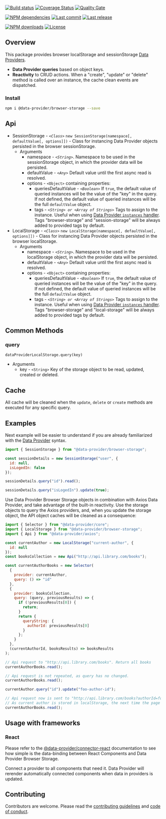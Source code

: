 [![Build status][travisci-image]][travisci-url] [![Coverage Status][coveralls-image]][coveralls-url] [![Quality Gate][quality-gate-image]][quality-gate-url]

[![NPM dependencies][npm-dependencies-image]][npm-dependencies-url] [![Last commit][last-commit-image]][last-commit-url] [![Last release][release-image]][release-url] 

[![NPM downloads][npm-downloads-image]][npm-downloads-url] [![License][license-image]][license-url]

## Overview

This package provides browser localStorage and sessionStorage [Data Providers][data-provider-url].

* __Data Provider queries__ based on object keys.
* __Reactivity__ to CRUD actions. When a "create", "update" or "delete" method is called over an instance, the cache clean events are dispatched.

### Install

```bash
npm i @data-provider/browser-storage --save
```

## Api

* SessionStorage - _`<Class>`_ `new SessionStorage(namespace[, defaultValue[, options]])` - Class for instancing Data Provider objects persisted in the browser sessionStorage.
	* Arguments
		* namespace - _`<String>`_. Namespace to be used in the sessionStorage object, in which the provider data will be persisted.
		* defaultValue - _`<Any>`_ Default value until the first async read is resolved.
		* options - `<Object>` containing properties:
			* queriesDefaultValue - _`<Boolean>`_ If `true`, the default value of queried instances will be the value of the "key" in the query. If not defined, the default value of queried instances will be the full `defaultValue` object.
			* tags - _`<String> or <Array of Strings>`_ Tags to assign to the instance. Useful when using [Data Provider `instances` handler][data-provider-instances-docs-url]. Tags "browser-storage" and "session-storage" will be always added to provided tags by default.
* LocalStorage - _`<Class>`_ `new LocalStorage(namespace[, defaultValue[, options]])` - Class for instancing Data Provider objects persisted in the browser localStorage.
	* Arguments
		* namespace - _`<String>`_. Namespace to be used in the localStorage object, in which the provider data will be persisted.
		* defaultValue - _`<Any>`_ Default value until the first async read is resolved.
		* options - `<Object>` containing properties:
			* queriesDefaultValue - _`<Boolean>`_ If `true`, the default value of queried instances will be the value of the "key" in the query. If not defined, the default value of queried instances will be the full `defaultValue` object.
			* tags - _`<String> or <Array of Strings>`_ Tags to assign to the instance. Useful when using [Data Provider `instances` handler][data-provider-instances-docs-url]. Tags "browser-storage" and "local-storage" will be always added to provided tags by default.

## Common Methods

### query

`dataProviderLocalStorage.query(key)`
* Arguments
  * key - `<String>` Key of the storage object to be read, updated, created or deleted.

## Cache

All cache will be cleaned when the `update`, `delete` or `create` methods are executed for any specific query.

## Examples

Next example will be easier to understand if you are already familiarized with the [Data Provider][data-provider-url] syntax.

```js
import { SessionStorage } from "@data-provider/browser-storage";

const sessionDetails = new SessionStorage("user", {
  id: null,
  isLogedIn: false
});

sessionDetails.query("id").read();

sessionDetails.query("isLogedIn").update(true);
```

Use Data Provider Browser Storage objects in combination with Axios Data Provider, and take advantage of the built-in reactivity. Use the storage objects to query the Axios providers, and, when you update the storage object, the API object caches will be cleaned as a consequence:


```js
import { Selector } from "@data-provider/core";
import { LocalStorage } from "@data-provider/browser-storage";
import { Api } from "@data-provider/axios";

const currentAuthor = new LocalStorage("current-author", {
  id: null
});
const booksCollection = new Api("http://api.library.com/books");

const currentAuthorBooks = new Selector(
  {
    provider: currentAuthor,
    query: () => "id"
  },
  {
    provider: booksCollection,
    query: (query, previousResults) => {
      if (!previousResults[0]) {
        return;
      }
      return {
        queryString: {
          authorId: previousResults[0]
        }
      };
    }
  },
  (currentAuthorId, booksResults) => booksResults
);

// Api request to "http://api.library.com/books". Return all books
currentAuthorBooks.read();

// Api request is not repeated, as query has no changed.
currentAuthorBooks.read();

currentAuthor.query("id").update("foo-author-id");

// Api request now is sent to "http://api.library.com/books?authorId=foo-author-id". Return author books
// As current author is stored in localStorage, the next time the page is loaded, the queryString applied to the api will be the same
currentAuthorBooks.read();
```

## Usage with frameworks

### React

Please refer to the [@data-provider/connector-react][data-provider-connector-react-url] documentation to see how simple is the data-binding between React Components and Data Provider Browser Storage.

Connect a provider to all components that need it. Data Provider will rerender automatically connected components when data in providers is updated.

## Contributing

Contributors are welcome.
Please read the [contributing guidelines](.github/CONTRIBUTING.md) and [code of conduct](.github/CODE_OF_CONDUCT.md).

[data-provider-url]: https://github.com/data-provider/core
[data-provider-instances-docs-url]: https://github.com/data-provider/core/blob/master/docs/instances/api.md
[data-provider-connector-react-url]: https://github.com/data-provider/connector-react

[coveralls-image]: https://coveralls.io/repos/github/data-provider/browser-storage/badge.svg
[coveralls-url]: https://coveralls.io/github/data-provider/browser-storage
[travisci-image]: https://travis-ci.com/data-provider/browser-storage.svg?branch=master
[travisci-url]: https://travis-ci.com/data-provider/browser-storage
[last-commit-image]: https://img.shields.io/github/last-commit/data-provider/browser-storage.svg
[last-commit-url]: https://github.com/data-provider/browser-storage/commits
[license-image]: https://img.shields.io/npm/l/@data-provider/browser-storage.svg
[license-url]: https://github.com/data-provider/browser-storage/blob/master/LICENSE
[npm-downloads-image]: https://img.shields.io/npm/dm/@data-provider/browser-storage.svg
[npm-downloads-url]: https://www.npmjs.com/package/@data-provider/browser-storage
[npm-dependencies-image]: https://img.shields.io/david/data-provider/browser-storage.svg
[npm-dependencies-url]: https://david-dm.org/data-provider/browser-storage
[quality-gate-image]: https://sonarcloud.io/api/project_badges/measure?project=data-provider-browser-storage&metric=alert_status
[quality-gate-url]: https://sonarcloud.io/dashboard?id=data-provider-browser-storage
[release-image]: https://img.shields.io/github/release-date/data-provider/browser-storage.svg
[release-url]: https://github.com/data-provider/browser-storage/releases
